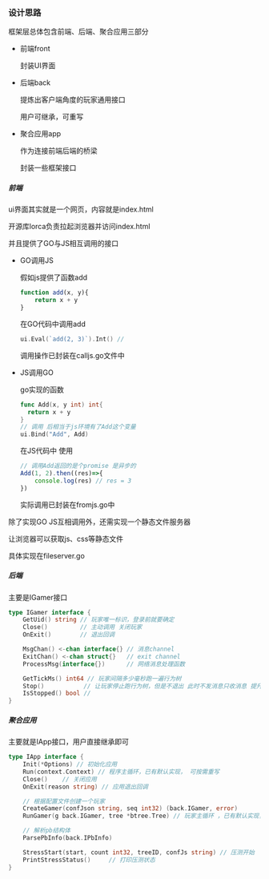 ### 设计思路

框架层总体包含前端、后端、聚合应用三部分

- 前端front

  封装UI界面 

- 后端back

  提炼出客户端角度的玩家通用接口

  用户可继承，可重写

- 聚合应用app

  作为连接前端后端的桥梁

  封装一些框架接口

##### 前端

ui界面其实就是一个网页，内容就是index.html

开源库lorca负责拉起浏览器并访问index.html 

并且提供了GO与JS相互调用的接口

- GO调用JS

  假如js提供了函数add

  ```js
  function add(x, y){
      return x + y
  }
  ```

  在GO代码中调用add

  ```go
  ui.Eval(`add(2, 3)`).Int() // 
  ```

  调用操作已封装在calljs.go文件中

- JS调用GO

  go实现的函数

  ```go
  func Add(x, y int) int{
  	return x + y
  }
  // 调用 后相当于js环境有了Add这个变量
  ui.Bind("Add", Add)
  ```

  在JS代码中 使用

  ```js
  // 调用Add返回的是个promise 是异步的
  Add(1, 2).then((res)=>{
      console.log(res) // res = 3
  })
  ```

  实际调用已封装在fromjs.go中

除了实现GO JS互相调用外，还需实现一个静态文件服务器

让浏览器可以获取js、css等静态文件

具体实现在fileserver.go

##### 后端

主要是IGamer接口

```go
type IGamer interface {
	GetUid() string // 玩家唯一标识，登录前就要确定
	Close()         // 主动调用 关闭玩家
	OnExit()        // 退出回调

	MsgChan() <-chan interface{} // 消息channel
	ExitChan() <-chan struct{}   // exit channel
	ProcessMsg(interface{})      // 网络消息处理函数

	GetTickMs() int64 // 玩家间隔多少毫秒跑一遍行为树
    Stop() 			 // 让玩家停止跑行为树，但是不退出 此时不发消息只收消息 提升消息指标的精度
	IsStopped() bool // 
}
```

##### 聚合应用

主要就是IApp接口，用户直接继承即可

```go
type IApp interface {
	Init(*Options) // 初始化应用
	Run(context.Context) // 程序主循环，已有默认实现， 可按需重写
	Close()    // 关闭应用
	OnExit(reason string) // 应用退出回调

	// 根据配置文件创建一个玩家
	CreateGamer(confJson string, seq int32) (back.IGamer, error)
	RunGamer(g back.IGamer, tree *btree.Tree) // 玩家主循环 ，已有默认实现， 可按需重写

	// 解析pb结构体
	ParsePbInfo(back.IPbInfo)

	StressStart(start, count int32, treeID, confJs string) // 压测开始
	PrintStressStatus()     // 打印压测状态
}
```

